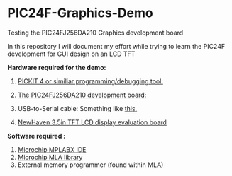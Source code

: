 # PIC24F-Graphics-Demo
Testing the PIC24FJ256DA210 Graphics development board

In this repository I will document my effort while trying to learn the PIC24F development for GUI design on an LCD TFT

<Strong>Hardware required for the demo:</Strong>
  1. <a href="https://new.microchipdirect.com/product/pg164140?gclid=Cj0KCQjwg73kBRDVARIsAF-kEH8zjr_kD2UgtNTOC2x0AVyMjMjDtv0mgtlPKLd2ldiQa1hDj87Ev9UaAkqCEALw_wcB">PICKIT 4 or similiar programming/debugging tool:</a> 

  2. <a href="https://www.digikey.com/products/en?keywords=DM240312"> The PIC24FJ256DA210 development board: </a>

  3. USB-to-Serial cable: Something like  <a href= "https://www.amazon.com/adapter-Benfei-Prolific-Chipset-Windows/dp/B0753HBT12/ref=asc_df_B0753HBT12/?tag=hyprod-20&linkCode=df0&hvadid=242045434535&hvpos=1o1&hvnetw=g&hvrand=1420417283862858203&hvpone=&hvptwo=&hvqmt=&hvdev=c&hvdvcmdl=&hvlocint=&hvlocphy=1019172&hvtargid=pla-397003917010&psc=1"> this. </a>
  4. <a href="https://www.digikey.com/product-detail/en/newhaven-display-intl/NHD-3.5-320240MF-PIC-EVAL-BOARD/DKSB1014B-ND/3770848"> NewHaven 3.5in TFT LCD display evaluation board </a>  
  
<Strong>Software required :</Strong>
1. <a href="https://www.microchip.com/mplab/mplab-x-ide"> Microchip MPLABX IDE</a>
2. <a href= "https://www.microchip.com/mplab/microchip-libraries-for-applications"> Microchip MLA library </a>
3. External memory programmer (found within MLA)
